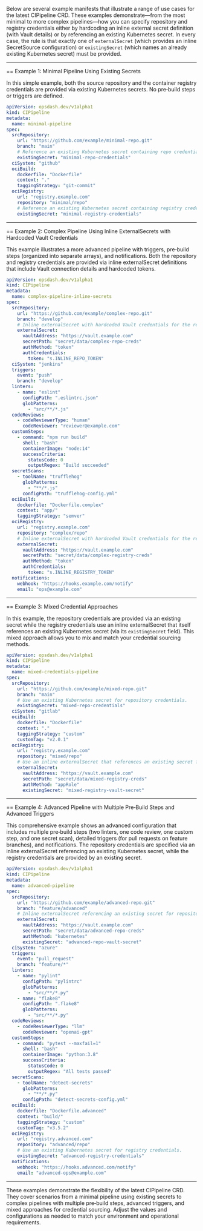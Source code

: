 Below are several example manifests that illustrate a range of use cases for the latest CIPipeline CRD. These examples demonstrate—from the most minimal to more complex pipelines—how you can specify repository and registry credentials either by hardcoding an inline external secret definition (with Vault details) or by referencing an existing Kubernetes secret. In every case, the rule is that exactly one of `externalSecret` (which provides an inline SecretSource configuration) or `existingSecret` (which names an already existing Kubernetes secret) must be provided.

---

== Example 1: Minimal Pipeline Using Existing Secrets

In this simple example, both the source repository and the container registry credentials are provided via existing Kubernetes secrets. No pre‑build steps or triggers are defined.

```yaml
apiVersion: opsdash.dev/v1alpha1
kind: CIPipeline
metadata:
  name: minimal-pipeline
spec:
  srcRepository:
    url: "https://github.com/example/minimal-repo.git"
    branch: "main"
    # Reference an existing Kubernetes secret containing repo credentials.
    existingSecret: "minimal-repo-credentials"
  ciSystem: "github"
  ociBuild:
    dockerfile: "Dockerfile"
    context: "."
    taggingStrategy: "git-commit"
  ociRegistry:
    url: "registry.example.com"
    repository: "minimal/repo"
    # Reference an existing Kubernetes secret containing registry credentials.
    existingSecret: "minimal-registry-credentials"
```

---

== Example 2: Complex Pipeline Using Inline ExternalSecrets with Hardcoded Vault Credentials

This example illustrates a more advanced pipeline with triggers, pre‑build steps (organized into separate arrays), and notifications. Both the repository and registry credentials are provided via inline externalSecret definitions that include Vault connection details and hardcoded tokens.

```yaml
apiVersion: opsdash.dev/v1alpha1
kind: CIPipeline
metadata:
  name: complex-pipeline-inline-secrets
spec:
  srcRepository:
    url: "https://github.com/example/complex-repo.git"
    branch: "develop"
    # Inline externalSecret with hardcoded Vault credentials for the repository.
    externalSecret:
      vaultAddress: "https://vault.example.com"
      secretPath: "secret/data/complex-repo-creds"
      authMethod: "token"
      authCredentials:
        token: "s.INLINE_REPO_TOKEN"
  ciSystem: "jenkins"
  triggers:
    event: "push"
    branch: "develop"
  linters:
    - name: "eslint"
      configPath: ".eslintrc.json"
      globPatterns:
        - "src/**/*.js"
  codeReviews:
    - codeReviewerType: "human"
      codeReviewer: "reviewer@example.com"
  customSteps:
    - command: "npm run build"
      shell: "bash"
      containerImage: "node:14"
      successCriteria:
        statusCode: 0
        outputRegex: "Build succeeded"
  secretScans:
    - toolName: "trufflehog"
      globPatterns:
        - "**/*.js"
      configPath: "trufflehog-config.yml"
  ociBuild:
    dockerfile: "Dockerfile.complex"
    context: "app/"
    taggingStrategy: "semver"
  ociRegistry:
    url: "registry.example.com"
    repository: "complex/repo"
    # Inline externalSecret with hardcoded Vault credentials for the registry.
    externalSecret:
      vaultAddress: "https://vault.example.com"
      secretPath: "secret/data/complex-registry-creds"
      authMethod: "token"
      authCredentials:
        token: "s.INLINE_REGISTRY_TOKEN"
  notifications:
    webhook: "https://hooks.example.com/notify"
    email: "ops@example.com"
```

---

== Example 3: Mixed Credential Approaches

In this example, the repository credentials are provided via an existing secret while the registry credentials use an inline externalSecret that itself references an existing Kubernetes secret (via its `existingSecret` field). This mixed approach allows you to mix and match your credential sourcing methods.

```yaml
apiVersion: opsdash.dev/v1alpha1
kind: CIPipeline
metadata:
  name: mixed-credentials-pipeline
spec:
  srcRepository:
    url: "https://github.com/example/mixed-repo.git"
    branch: "main"
    # Use an existing Kubernetes secret for repository credentials.
    existingSecret: "mixed-repo-credentials"
  ciSystem: "gitlab"
  ociBuild:
    dockerfile: "Dockerfile"
    context: "."
    taggingStrategy: "custom"
    customTag: "v2.0.1"
  ociRegistry:
    url: "registry.example.com"
    repository: "mixed/repo"
    # Use an inline externalSecret that references an existing secret for the registry credentials.
    externalSecret:
      vaultAddress: "https://vault.example.com"
      secretPath: "secret/data/mixed-registry-creds"
      authMethod: "appRole"
      existingSecret: "mixed-registry-vault-secret"
```

---

== Example 4: Advanced Pipeline with Multiple Pre‑Build Steps and Advanced Triggers

This comprehensive example shows an advanced configuration that includes multiple pre‑build steps (two linters, one code review, one custom step, and one secret scan), detailed triggers (for pull requests on feature branches), and notifications. The repository credentials are specified via an inline externalSecret referencing an existing Kubernetes secret, while the registry credentials are provided by an existing secret.

```yaml
apiVersion: opsdash.dev/v1alpha1
kind: CIPipeline
metadata:
  name: advanced-pipeline
spec:
  srcRepository:
    url: "https://github.com/example/advanced-repo.git"
    branch: "feature/advanced"
    # Inline externalSecret referencing an existing secret for repository credentials.
    externalSecret:
      vaultAddress: "https://vault.example.com"
      secretPath: "secret/data/advanced-repo-creds"
      authMethod: "kubernetes"
      existingSecret: "advanced-repo-vault-secret"
  ciSystem: "azure"
  triggers:
    event: "pull_request"
    branch: "feature/*"
  linters:
    - name: "pylint"
      configPath: "pylintrc"
      globPatterns:
        - "src/**/*.py"
    - name: "flake8"
      configPath: ".flake8"
      globPatterns:
        - "src/**/*.py"
  codeReviews:
    - codeReviewerType: "llm"
      codeReviewer: "openai-gpt"
  customSteps:
    - command: "pytest --maxfail=1"
      shell: "bash"
      containerImage: "python:3.8"
      successCriteria:
        statusCode: 0
        outputRegex: "All tests passed"
  secretScans:
    - toolName: "detect-secrets"
      globPatterns:
        - "**/*.py"
      configPath: "detect-secrets-config.yml"
  ociBuild:
    dockerfile: "Dockerfile.advanced"
    context: "build/"
    taggingStrategy: "custom"
    customTag: "v3.5.2"
  ociRegistry:
    url: "registry.advanced.com"
    repository: "advanced/repo"
    # Use an existing Kubernetes secret for registry credentials.
    existingSecret: "advanced-registry-credentials"
  notifications:
    webhook: "https://hooks.advanced.com/notify"
    email: "advanced-ops@example.com"
```

---

These examples demonstrate the flexibility of the latest CIPipeline CRD. They cover scenarios from a minimal pipeline using existing secrets to complex pipelines with multiple pre‑build steps, advanced triggers, and mixed approaches for credential sourcing. Adjust the values and configurations as needed to match your environment and operational requirements.
